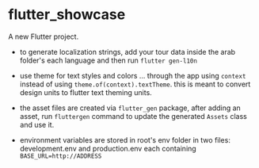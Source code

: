 # flutter_showcase

A new Flutter project.

- to generate localization strings, add your tour data inside the arab folder's each language and then run `flutter gen-l10n`

- use theme for text styles and colors ... through the app using `context` instead of using `theme.of(context).textTheme`. this is meant to convert design units to flutter text theming units.

- the asset files are created via `flutter_gen` package, after adding an asset, run `fluttergen` command to update the generated `Assets` class and use it.

- environment variables are stored in root's env folder in two files: development.env and production.env each containing `BASE_URL=http://ADDRESS`

